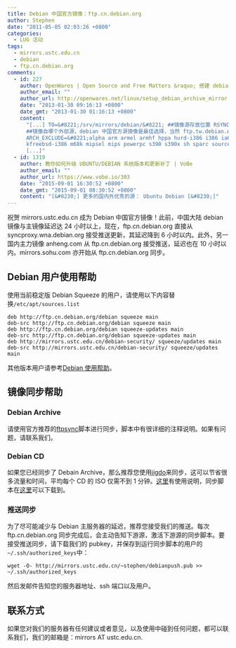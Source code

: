 ```yaml
---
title: Debian 中国官方镜像：ftp.cn.debian.org
author: Stephen
date: "2011-05-05 02:03:26 +0800"
categories:
  - LUG 活动
tags:
  - mirrors.ustc.edu.cn
  - debian
  - ftp.cn.debian.org
comments:
  - id: 227
    author: OpenWares | Open Source and Free Matters &raquo; 搭建 debian 源镜像服务器
    author_email: ""
    author_url: http://openwares.net/linux/setup_debian_archive_mirror.html
    date: "2013-01-30 09:16:13 +0800"
    date_gmt: "2013-01-30 01:16:13 +0800"
    content:
      "[...] TO=&#8221;/srv/mirrors/debian/&#8221; ##镜像源存放位置 RSYNC_HOST=&#8221;ftp.cn.debian.org&#8221;
      ##镜像自哪个外部源，debian 中国官方源镜像是最佳选择，当然 ftp.tw.debian.org,ftp.kr.debian.org 和 ftp.jp.debian.org 速度也很快，中国官方源镜像由中国科技大学维护
      ARCH_EXCLUDE=&#8221;alpha arm armel armhf hppa hurd-i386 i386 ia64 kfreebsd-amd64
      kfreebsd-i386 m68k mipsel mips powerpc s390 s390x sh sparc source&#8221; ##排除的架构，此处只保留 amd64 源，source 源也排除，只镜像必要的，尽量节省硬盘空间。
      [...]"
  - id: 1319
    author: 教你如何升级 UBUNTU/DEBIAN 系统版本和更新补丁 | VoBe
    author_email: ""
    author_url: https://www.vobe.io/303
    date: "2015-09-01 16:30:52 +0800"
    date_gmt: "2015-09-01 08:30:52 +0800"
    content: "[&#8230;] 更多的国内外优秀的源： Ubuntu Debian [&#8230;]"
---
```


祝贺 mirrors.ustc.edu.cn 成为 Debian 中国官方镜像！此前，中国大陆 debian 镜像与主镜像延迟达 24 小时以上，现在，ftp.cn.debian.org 直接从 syncproxy.wna.debian.org 接受推送更新，其延迟降到 6 小时以内。此外，另一国内主力镜像 anheng.com 从 ftp.cn.debian.org 接受推送，延迟也在 10 小时以内。mirrors.sohu.com 亦开始从 ftp.cn.debian.org 同步。

## Debian 用户使用帮助

使用当前稳定版 Debian Squeeze 的用户，请使用以下内容替换`/etc/apt/sources.list`

```
deb http://ftp.cn.debian.org/debian squeeze main
deb-src http://ftp.cn.debian.org/debian squeeze main
deb http://ftp.cn.debian.org/debian squeeze-updates main
deb-src http://ftp.cn.debian.org/debian squeeze-updates main
deb http://mirrors.ustc.edu.cn/debian-security/ squeeze/updates main
deb-src http://mirrors.ustc.edu.cn/debian-security/ squeeze/updates main
```

其他版本用户请参考[Debian 使用帮助](http://mirrors.ustc.edu.cn/debian-security/)。

## 镜像同步帮助

### Debian Archive

请使用官方推荐的[ftpsync](http://mirrors.ustc.edu.cn/debian/project/ftpsync/ftpsync-current.tar.gz)脚本进行同步，脚本中有很详细的注释说明。如果有问题，请联系我们。

### Debian CD

如果您已经同步了 Debain Archive，那么推荐您使用[jigdo](http://atterer.org/jigdo/)来同步，这可以节省很多流量和时间，平均每个 CD 的 ISO 仅需不到 1 分钟。[这里](http://www.debian.org/CD/jigdo-cd/)有使用说明，同步脚本在[这里](http://ftp.mgts.by/debian-mirror/cdimage/)可以下载到。

### 推送同步

为了尽可能减少与 Debian 主服务器的延迟，推荐您接受我们的推送。每次 ftp.cn.debian.org 同步完成后，会主动告知下游源，激活下游源的同步脚本。要接受推送同步，请下载我们的 pubkey，并保存到运行同步脚本的用户的`~/.ssh/authorized_keys`中：

```
wget -O- http://mirrors.ustc.edu.cn/~stephen/debianpush.pub >> ~/.ssh/authorized_keys
```

然后发邮件告知您的服务器地址、ssh 端口以及用户。

## 联系方式

如果您对我们的服务器有任何建议或者意见，以及使用中碰到任何问题，都可以联系我们，我们的邮箱是：mirrors AT ustc.edu.cn.
